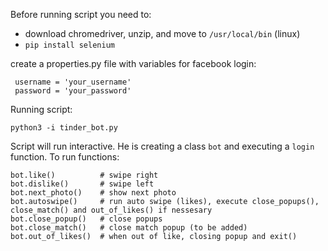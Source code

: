 Before running script you need to:
 - download chromedriver, unzip, and move to `/usr/local/bin` (linux)
 - `pip install selenium`

create a properties.py file with variables for facebook login:
``` 
 username = 'your_username'
 password = 'your_password'
```

Running script:
```
python3 -i tinder_bot.py
```

Script will run interactive. He is creating a class `bot` and executing a `login` function.
To run functions:
```
bot.like()          # swipe right
bot.dislike()       # swipe left
bot.next_photo()    # show next photo
bot.autoswipe()     # run auto swipe (likes), execute close_popups(), close_match() and out_of_likes() if nessesary
bot.close_popup()   # close popups
bot.close_match()   # close match popup (to be added)
bot.out_of_likes()  # when out of like, closing popup and exit()
```